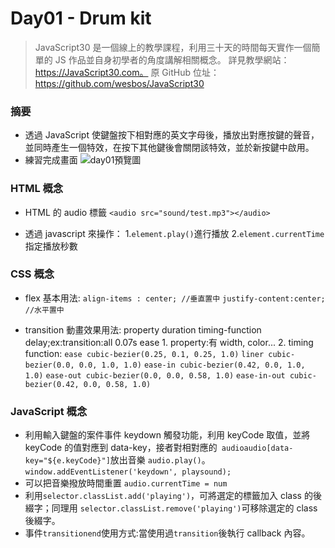 # Day01 - Drum kit

> JavaScript30 是一個線上的教學課程，利用三十天的時間每天實作一個簡單的 JS 作品並自身初學者的角度講解相關概念。
> 詳見教學網站：https://JavaScript30.com。
> 原 GitHub 位址：https://github.com/wesbos/JavaScript30

### 摘要

- 透過 JavaScript 使鍵盤按下相對應的英文字母後，播放出對應按鍵的聲音，並同時產生一個特效，在按下其他鍵後會關閉該特效，並於新按鍵中啟用。
- 練習完成畫面
  ![day01預覽圖](https://i.imgur.com/JsjKugV.jpg)

### HTML 概念

- HTML 的 audio 標籤
  `<audio src="sound/test.mp3"></audio>`

- 透過 javascript 來操作： 1.`element.play()`進行播放 2.`element.currentTime`指定播放秒數

### CSS 概念

- flex 基本用法:
  `align-items : center; //垂直置中`
  `justify-content:center; //水平置中`

- transition 動畫效果用法: property duration timing-function delay;ex:transition:all 0.07s ease 1. property:有 width, color... 2. timing function:
  `ease cubic-bezier(0.25, 0.1, 0.25, 1.0)`
  `liner cubic-bezier(0.0, 0.0, 1.0, 1.0)`
  `ease-in cubic-bezier(0.42, 0.0, 1.0, 1.0)`
  `ease-out cubic-bezier(0.0, 0.0, 0.58, 1.0)`
  `ease-in-out cubic-bezier(0.42, 0.0, 0.58, 1.0)`

### JavaScript 概念

- 利用輸入鍵盤的案件事件 keydown 觸發功能，利用 keyCode 取值，並將 keyCode 的值對應到 data-key，接者對相對應的` audioaudio[data-key="${e.keyCode}"]`放出音樂 `audio.play()`。
  `window.addEventListener('keydown', playsound);`
- 可以把音樂撥放時間重置 `audio.currentTime = num`
- 利用`selector.classList.add('playing')`，可將選定的標籤加入 class 的後綴字；同理用 `selector.classList.remove('playing')`可移除選定的 class 後綴字。
- 事件`transitionend`使用方式:當使用過`transition`後執行 callback 內容。
